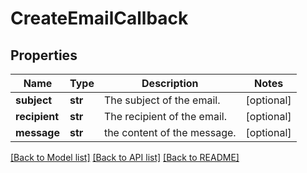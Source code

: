 # CreateEmailCallback

## Properties
Name | Type | Description | Notes
------------ | ------------- | ------------- | -------------
**subject** | **str** | The subject of the email. | [optional] 
**recipient** | **str** | The recipient of the email. | [optional] 
**message** | **str** | the content of the message. | [optional] 

[[Back to Model list]](../README.md#documentation-for-models) [[Back to API list]](../README.md#documentation-for-api-endpoints) [[Back to README]](../README.md)

